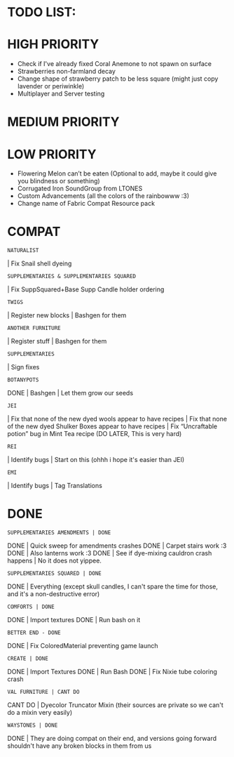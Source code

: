 # TODO LIST:
# HIGH PRIORITY
- Check if I've already fixed Coral Anemone to not spawn on surface
- Strawberries non-farmland decay
- Change shape of strawberry patch to be less square (might just copy lavender or periwinkle)
- Multiplayer and Server testing

# MEDIUM PRIORITY

# LOW PRIORITY
- Flowering Melon can’t be eaten (Optional to add, maybe it could give you blindness or something)
- Corrugated Iron SoundGroup from LTONES
- Custom Advancements (all the colors of the rainbowww :3)
- Change name of Fabric Compat Resource pack


# COMPAT

    NATURALIST
| Fix Snail shell dyeing

    SUPPLEMENTARIES & SUPPLEMENTARIES SQUARED
| Fix SuppSquared+Base Supp Candle holder ordering

    TWIGS
| Register new blocks
| Bashgen for them

    ANOTHER FURNITURE
| Register stuff
| Bashgen for them

    SUPPLEMENTARIES
| Sign fixes

    BOTANYPOTS
DONE | Bashgen
| Let them grow our seeds

    JEI
| Fix that none of the new dyed wools appear to have recipes
| Fix that none of the new dyed Shulker Boxes appear to have recipes
| Fix “Uncraftable potion” bug in Mint Tea recipe (DO LATER, This is very hard)
    
    REI
| Identify bugs
| Start on this (ohhh i hope it's easier than JEI)

    EMI
| Identify bugs
| Tag Translations


# DONE
    SUPPLEMENTARIES AMENDMENTS | DONE
DONE | Quick sweep for amendments crashes
DONE | Carpet stairs work :3
DONE | Also lanterns work :3
DONE | See if dye-mixing cauldron crash happens | No it does not yippee.

    SUPPLEMENTARIES SQUARED | DONE
DONE | Everything (except skull candles, I can't spare the time for those, and it's a non-destructive error)

    COMFORTS | DONE
DONE | Import textures
DONE | Run bash on it

    BETTER END - DONE
DONE | Fix ColoredMaterial preventing game launch

    CREATE | DONE
DONE | Import Textures 
DONE | Run Bash
DONE | Fix Nixie tube coloring crash
  
    VAL FURNITURE | CANT DO
CANT DO | Dyecolor Truncator Mixin (their sources are private so we can't do a mixin very easily)

    WAYSTONES | DONE
DONE | They are doing compat on their end, and versions going forward shouldn't have any broken blocks in them from us